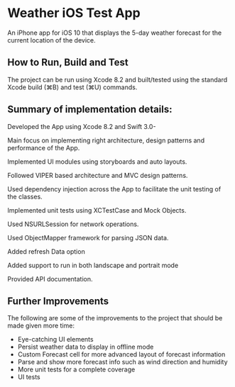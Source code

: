 # Weather iOS Test App
An iPhone app for iOS 10 that displays the 5-day weather forecast for the current location of the device.

## How to Run, Build and Test

The project can be run using Xcode 8.2 and built/tested using the standard Xcode build (⌘B) and test (⌘U) commands.

## Summary of implementation details:

Developed the App using Xcode 8.2 and Swift 3.0-

Main focus on implementing right architecture, design patterns and performance of the App.

Implemented UI modules using storyboards and auto layouts.

Followed VIPER based architecture and MVC design patterns.

Used dependency injection across the App to facilitate the unit testing of the classes.

Implemented unit tests using XCTestCase and Mock Objects.

Used NSURLSession for network operations.

Used ObjectMapper framework for parsing JSON data.

Added refresh Data option

Added support to run in both landscape and portrait mode

Provided API documentation.

## Further Improvements

The following are some of the improvements to the project that should be made given more time:

- Eye-catching UI elements
- Persist weather data to display in offline mode
- Custom Forecast cell for more advanced layout of forecast information
- Parse and show more forecast info such as wind direction and humidity
- More unit tests for a complete coverage
- UI tests


